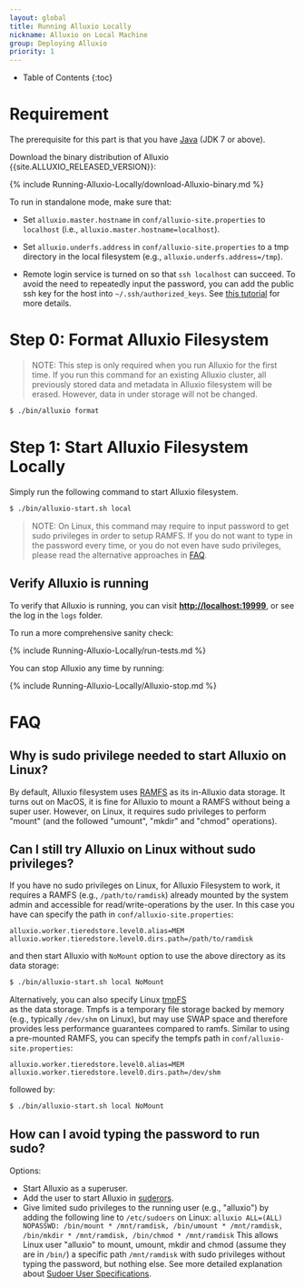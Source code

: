```yaml
---
layout: global
title: Running Alluxio Locally
nickname: Alluxio on Local Machine
group: Deploying Alluxio
priority: 1
---
```


* Table of Contents
{:toc}

# Requirement

The prerequisite for this part is that you have [Java](Java-Setup.html) (JDK 7 or above).

Download the binary distribution of Alluxio {{site.ALLUXIO_RELEASED_VERSION}}:

{% include Running-Alluxio-Locally/download-Alluxio-binary.md %}

To run in standalone mode, make sure that:

* Set `alluxio.master.hostname` in `conf/alluxio-site.properties` to `localhost` (i.e., `alluxio.master.hostname=localhost`).

* Set `alluxio.underfs.address` in `conf/alluxio-site.properties` to a tmp directory in the local
filesystem (e.g., `alluxio.underfs.address=/tmp`).

* Remote login service is turned on so that `ssh localhost` can succeed. To avoid the need to
repeatedly input the password, you can add the public ssh key for the host into
`~/.ssh/authorized_keys`. See [this tutorial](http://www.linuxproblem.org/art_9.html) for more details.

# Step 0: Format Alluxio Filesystem

> NOTE: This step is only required when you run Alluxio for the first time.
> If you run this command for an existing Alluxio cluster, 
> all previously stored data and metadata in Alluxio filesystem will be erased.
> However, data in under storage will not be changed.

```bash
$ ./bin/alluxio format
```

# Step 1: Start Alluxio Filesystem Locally

Simply run the following command to start Alluxio filesystem.

```bash
$ ./bin/alluxio-start.sh local
```

> NOTE: On Linux, this command may require to input password to get sudo privileges 
> in order to setup RAMFS. If you do not want to type in the password every time, or you do 
> not even have sudo privileges, please read the alternative approaches in [FAQ](#faq).

## Verify Alluxio is running

To verify that Alluxio is running, you can visit
**[http://localhost:19999](http://localhost:19999)**, or see the log in the `logs` folder. 

To run a more comprehensive sanity check:

{% include Running-Alluxio-Locally/run-tests.md %}

You can stop Alluxio any time by running:

{% include Running-Alluxio-Locally/Alluxio-stop.md %}


# FAQ

## Why is sudo privilege needed to start Alluxio on Linux?

By default, Alluxio filesystem uses [RAMFS](https://www.kernel.org/doc/Documentation/filesystems/ramfs-rootfs-initramfs.txt) as its in-Alluxio data storage. It turns out on MacOS, it is fine for Alluxio to mount a RAMFS without being a super user. However, on Linux, it requires sudo privileges to perform "mount" (and the followed "umount", "mkdir" and "chmod" operations). 

## Can I still try Alluxio on Linux without sudo privileges?

If you have no sudo privileges on Linux, for Alluxio Filesystem to work, it requires a RAMFS (e.g., `/path/to/ramdisk`) already mounted
by the system admin and accessible for read/write-operations by the user. In this case you have can specify the path in
`conf/alluxio-site.properties`:

```
alluxio.worker.tieredstore.level0.alias=MEM
alluxio.worker.tieredstore.level0.dirs.path=/path/to/ramdisk
```

and then start Alluxio with `NoMount` option to use the above directory as its data storage:

```bash
$ ./bin/alluxio-start.sh local NoMount
```

Alternatively, you can also specify Linux [tmpFS](https://en.wikipedia.org/wiki/Tmpfs)  
as the data storage. Tmpfs is a temporary file storage backed by memory (e.g., typically `/dev/shm` on Linux), but may use SWAP space and
therefore provides less performance guarantees compared to ramfs. Similar to using a pre-mounted RAMFS, you can specify the tempfs path in
`conf/alluxio-site.properties`:

```
alluxio.worker.tieredstore.level0.alias=MEM
alluxio.worker.tieredstore.level0.dirs.path=/dev/shm
```

followed by:

```bash
$ ./bin/alluxio-start.sh local NoMount
```

## How can I avoid typing the password to run sudo? 

Options:

* Start Alluxio as a superuser.
* Add the user to start Alluxio in [suderors](https://help.ubuntu.com/community/Sudoers).
* Give limited sudo privileges to the running user (e.g., "alluxio") by adding the following line to `/etc/sudoers` on Linux:
`alluxio ALL=(ALL) NOPASSWD: /bin/mount * /mnt/ramdisk, /bin/umount * /mnt/ramdisk, /bin/mkdir * /mnt/ramdisk, /bin/chmod * /mnt/ramdisk`
This allows Linux user "alluxio" to mount, umount, mkdir and chmod (assume they are in `/bin/`) a specific path `/mnt/ramdisk`
with sudo privileges without typing the password, but nothing else.
See more detailed explanation about [Sudoer User Specifications](https://help.ubuntu.com/community/Sudoers#User_Specifications).
